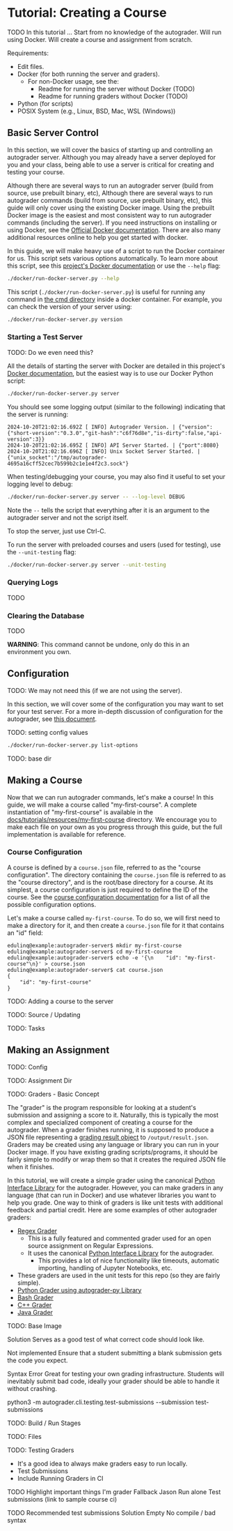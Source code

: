 # Tutorial: Creating a Course

TODO
In this tutorial ...
Start from no knowledge of the autograder.
Will run using Docker.
Will create a course and assignment from scratch.

Requirements:
 - Edit files.
 - Docker (for both running the server and graders).
   - For non-Docker usage, see the:
     - Readme for running the server without Docker (TODO)
     - Readme for running graders without Docker (TODO)
 - Python (for scripts)
 - POSIX System (e.g., Linux, BSD, Mac, WSL (Windows))

## Basic Server Control

In this section, we will cover the basics of starting up and controlling an autograder server.
Although you may already have a server deployed for you and your class,
being able to use a server is critical for creating and testing your course.

Although there are several ways to run an autograder server (build from source, use prebuilt binary, etc),
Although there are several ways to run autograder commands (build from source, use prebuilt binary, etc),
this guide will only cover using the existing Docker image.
Using the prebuilt Docker image is the easiest and most consistent way to run autograder commands (including the server).
If you need instructions on installing or using Docker, see the [Official Docker documentation](https://docs.docker.com/desktop/).
There are also many additional resources online to help you get started with docker.

In this guide, we will make heavy use of a script to run the Docker container for us.
This script sets various options automatically.
To learn more about this script, see this [project's Docker documentation](../docker.md) or use the `--help` flag:
```sh
./docker/run-docker-server.py --help
```

This script (`./docker/run-docker-server.py`) is useful for running any command in [the cmd directory](../../cmd) inside a docker container.
For example, you can check the version of your server using:
```sh
./docker/run-docker-server.py version
```

### Starting a Test Server

TODO: Do we even need this?

All the details of starting the server with Docker are detailed in this project's [Docker documentation](../docker.md#running-the-server),
but the easiest way is to use our Docker Python script:
```sh
./docker/run-docker-server.py server
```

You should see some logging output (similar to the following) indicating that the server is running:
```
2024-10-20T21:02:16.692Z [ INFO] Autograder Version. | {"version":{"short-version":"0.3.0","git-hash":"c6f76d8e","is-dirty":false,"api-version":3}}
2024-10-20T21:02:16.695Z [ INFO] API Server Started. | {"port":8080}
2024-10-20T21:02:16.696Z [ INFO] Unix Socket Server Started. | {"unix_socket":"/tmp/autograder-4695a16cff52cec7b599b2c1e1e4f2c3.sock"}
```

When testing/debugging your course, you may also find it useful to set your logging level to debug:
```sh
./docker/run-docker-server.py server -- --log-level DEBUG
```
Note the `--` tells the script that everything after it is an argument to the autograder server and not the script itself.

To stop the server, just use Ctrl-C.

To run the server with preloaded courses and users (used for testing), use the `--unit-testing` flag:
```sh
./docker/run-docker-server.py server --unit-testing
```

### Querying Logs

TODO

### Clearing the Database

TODO

**WARNING**: This command cannot be undone, only do this in an environment you own.

## Configuration

TODO: We may not need this (if we are not using the server).

In this section, we will cover some of the configuration you may want to set for your test server.
For a more in-depth discussion of configuration for the autograder, see [this document](../../README.md#configuration).

TODO: setting config values

```sh
./docker/run-docker-server.py list-options
```

TODO: base dir

## Making a Course

Now that we can run autograder commands, let's make a course!
In this guide, we will make a course called "my-first-course".
A complete instantiation of "my-first-course" is available in the [docs/tutorials/resources/my-first-course](my-first-course) directory.
We encourage you to make each file on your own as you progress through this guide,
but the full implementation is available for reference.

### Course Configuration

A course is defined by a `course.json` file, referred to as the "course configuration".
The directory containing the `course.json` file is referred to as the "course directory",
and is the root/base directory for a course.
At its simplest, a course configuration is just required to define the ID of the course.
See the [course configuration documentation](../types.md#course) for a list of all the possible configuration options.

Let's make a course called `my-first-course`.
To do so, we will first need to make a directory for it,
and then create a `course.json` file for it that contains an "id" field:
```console
edulinq@example:autograder-server$ mkdir my-first-course
edulinq@example:autograder-server$ cd my-first-course
edulinq@example:autograder-server$ echo -e '{\n    "id": "my-first-course"\n}' > course.json
edulinq@example:autograder-server$ cat course.json
{
    "id": "my-first-course"
}
```

TODO: Adding a course to the server

TODO: Source / Updating

TODO: Tasks

## Making an Assignment

TODO: Config

TODO: Assignment Dir

TODO: Graders - Basic Concept

The "grader" is the program responsible for looking at a student's submission and assigning a score to it.
Naturally, this is typically the most complex and specialized component of creating a course for the autograder.
When a grader finishes running, it is supposed to produce a JSON file representing a [grading result object](TODO) to `/output/result.json`.
Graders may be created using any language or library you can run in your Docker image.
If you have existing grading scripts/programs,
it should be fairly simple to modify or wrap them so that it creates the required JSON file when it finishes.

In this tutorial, we will create a simple grader using the canonical [Python Interface Library](https://github.com/edulinq/autograder-py) for the autograder.
However, you can make graders in any language (that can run in Docker) and use whatever libraries you want to help you grade.
One way to think of graders is like unit tests with additional feedback and partial credit.
Here are some examples of other autograder graders:
 - [Regex Grader](https://github.com/edulinq/cse-cracks-course/blob/main/assignments/regex/grader.py)
   - This is a fully featured and commented grader used for an open source assignment on Regular Expressions.
    - It uses the canonical [Python Interface Library](https://github.com/edulinq/autograder-py) for the autograder.
      - This provides a lot of nice functionality like timeouts, automatic importing, handling of Jupyter Notebooks, etc.
 - These graders are used in the unit tests for this repo (so they are fairly simple).
  - [Python Grader using autograder-py Library](../../testdata/course101/HW0/grader.py)
  - [Bash Grader](../../testdata/course-languages/bash/grader.sh)
  - [C++ Grader](../../testdata/course-languages/cpp/grader.cpp)
  - [Java Grader](../../testdata/course-languages/java/Grader.java)

TODO: Base Image

Solution
Serves as a good test of what correct code should look like.

Not implemented
Ensure that a student submitting a blank submission gets the code you expect.

Syntax Error
Great for testing your own grading infrastructure.
Students will inevitably submit bad code, ideally your grader should be able to handle it without crashing.

python3 -m autograder.cli.testing.test-submissions --submission test-submissions

TODO: Build / Run Stages

TODO: Files

TODO: Testing Graders
 - It's a good idea to always make graders easy to run locally.
 - Test Submissions
 - Include Running Graders in CI

TODO
Highlight important things I'm grader
Fallback Jason
Run alone
Test submissions (link to sample course ci)

TODO
Recommended test submissions
Solution
Empty
No compile / bad syntax
